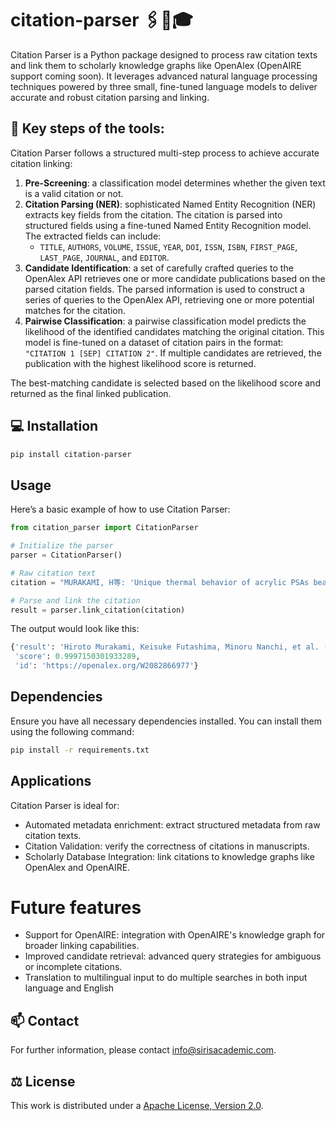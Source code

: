 # citation-parser 🖇️🧻🎓
Citation Parser is a Python package designed to process raw citation texts and link them to scholarly knowledge graphs like OpenAlex (OpenAIRE support coming soon). It leverages advanced natural language processing techniques powered by three small, fine-tuned language models to deliver accurate and robust citation parsing and linking.

## 🔨 Key steps of the tools:

Citation Parser follows a structured multi-step process to achieve accurate citation linking:

1. **Pre-Screening**: a classification model determines whether the given text is a valid citation or not.
2. **Citation Parsing (NER)**: sophisticated Named Entity Recognition (NER) extracts key fields from the citation. The citation is parsed into structured fields using a fine-tuned Named Entity Recognition model. The extracted fields can include:
    - `TITLE`, `AUTHORS`, `VOLUME`, `ISSUE`, `YEAR`, `DOI`, `ISSN`, `ISBN`, `FIRST_PAGE`, `LAST_PAGE`, `JOURNAL`, and `EDITOR`.
3. **Candidate Identification**: a set of carefully crafted queries to the OpenAlex API retrieves one or more candidate publications based on the parsed citation fields. The parsed information is used to construct a series of queries to the OpenAlex API, retrieving one or more potential matches for the citation.
4. **Pairwise Classification**: a pairwise classification model predicts the likelihood of the identified candidates matching the original citation. This model is fine-tuned on a dataset of citation pairs in the format: `"CITATION 1 [SEP] CITATION 2"`. If multiple candidates are retrieved, the publication with the highest likelihood score is returned.

The best-matching candidate is selected based on the likelihood score and returned as the final linked publication.

## 💻 Installation

```bash
pip install citation-parser
```

## Usage

Here’s a basic example of how to use Citation Parser:

```python
from citation_parser import CitationParser

# Initialize the parser
parser = CitationParser()

# Raw citation text
citation = "MURAKAMI, H等: 'Unique thermal behavior of acrylic PSAs bearing long alkyl side groups and crosslinked by aluminum chelate', 《EUROPEAN POLYMER JOURNAL》"

# Parse and link the citation
result = parser.link_citation(citation)
```

The output would look like this:
```python
{'result': 'Hiroto Murakami, Keisuke Futashima, Minoru Nanchi, et al. (2010). Unique thermal behavior of acrylic PSAs bearing long alkyl side groups and crosslinked by aluminum chelate. European Polymer Journal, 47 378-384. doi: 10.1016/j.eurpolymj.2010.12.012',
 'score': 0.9997150301933289,
 'id': 'https://openalex.org/W2082866977'}
```

## Dependencies

Ensure you have all necessary dependencies installed. You can install them using the following command:

```bash
pip install -r requirements.txt
```

## Applications

Citation Parser is ideal for:
- Automated metadata enrichment: extract structured metadata from raw citation texts.
- Citation Validation: verify the correctness of citations in manuscripts.
- Scholarly Database Integration: link citations to knowledge graphs like OpenAlex and OpenAIRE.

# Future features
- Support for OpenAIRE: integration with OpenAIRE's knowledge graph for broader linking capabilities.
- Improved candidate retrieval: advanced query strategies for ambiguous or incomplete citations.
- Translation to multilingual input to do multiple searches in both input language and English

## 📫 Contact

For further information, please contact <info@sirisacademic.com>.

## ⚖️ License

This work is distributed under a [Apache License, Version 2.0](https://www.apache.org/licenses/LICENSE-2.0).